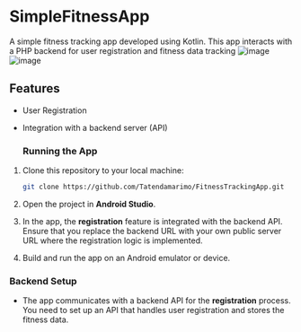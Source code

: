 # SimpleFitnessApp
A simple fitness tracking app developed using Kotlin. This app interacts with a PHP backend for user registration and fitness data tracking
![image](https://github.com/user-attachments/assets/2e590d30-0185-4831-9f55-fb80288cb194)
![image](https://github.com/user-attachments/assets/544460a8-57cf-4985-a859-016f153ad512)

## Features
- User Registration
- Integration with a backend server (API)

  ### Running the App

1. Clone this repository to your local machine:

    ```bash
    git clone https://github.com/Tatendamarimo/FitnessTrackingApp.git
    ```
    
2. Open the project in **Android Studio**.

3. In the app, the **registration** feature is integrated with the backend API. Ensure that you replace the backend URL with your own public server URL where the registration logic is implemented.

4. Build and run the app on an Android emulator or device.

### Backend Setup 
- The app communicates with a backend API for the **registration** process. You need to set up an API that handles user registration and stores the fitness data.

